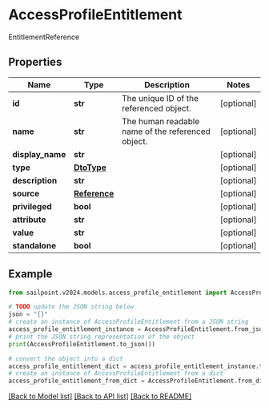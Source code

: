 # AccessProfileEntitlement

EntitlementReference

## Properties

Name | Type | Description | Notes
------------ | ------------- | ------------- | -------------
**id** | **str** | The unique ID of the referenced object. | [optional] 
**name** | **str** | The human readable name of the referenced object. | [optional] 
**display_name** | **str** |  | [optional] 
**type** | [**DtoType**](DtoType.md) |  | [optional] 
**description** | **str** |  | [optional] 
**source** | [**Reference**](Reference.md) |  | [optional] 
**privileged** | **bool** |  | [optional] 
**attribute** | **str** |  | [optional] 
**value** | **str** |  | [optional] 
**standalone** | **bool** |  | [optional] 

## Example

```python
from sailpoint.v2024.models.access_profile_entitlement import AccessProfileEntitlement

# TODO update the JSON string below
json = "{}"
# create an instance of AccessProfileEntitlement from a JSON string
access_profile_entitlement_instance = AccessProfileEntitlement.from_json(json)
# print the JSON string representation of the object
print(AccessProfileEntitlement.to_json())

# convert the object into a dict
access_profile_entitlement_dict = access_profile_entitlement_instance.to_dict()
# create an instance of AccessProfileEntitlement from a dict
access_profile_entitlement_from_dict = AccessProfileEntitlement.from_dict(access_profile_entitlement_dict)
```
[[Back to Model list]](../README.md#documentation-for-models) [[Back to API list]](../README.md#documentation-for-api-endpoints) [[Back to README]](../README.md)


